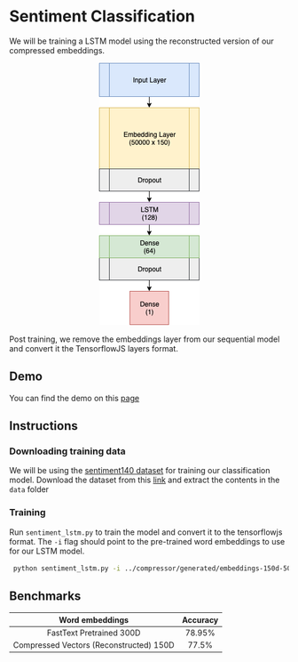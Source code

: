 # Sentiment Classification


We will be training a LSTM model using the reconstructed version of our compressed embeddings.

<p align="center"> 
<img src="model.png">
</p>

Post training, we remove the embeddings layer from our sequential model and convert it the TensorflowJS layers format.
## Demo
You can find the demo on this [page](https://mb-14.github.io/embeddings.js/models/sentiment_classification/demo)


## Instructions

### Downloading training data

We will be using the [sentiment140 dataset](http://help.sentiment140.com/home) for training our classification model.
Download the dataset from this [link](http://cs.stanford.edu/people/alecmgo/trainingandtestdata.zip) and extract the contents in the `data` folder

### Training
Run `sentiment_lstm.py` to train the model and convert it to the tensorflowjs format.
The `-i` flag should point to the pre-trained word embeddings to use for our LSTM model.

```bash
 python sentiment_lstm.py -i ../compressor/generated/embeddings-150d-50K.vec
```

## Benchmarks

|             Word embeddings             	| Accuracy  	|
|:---------------------------------------:	|:---------:	|
|         FastText Pretrained 300D        	|    78.95%    	|
| Compressed Vectors (Reconstructed) 150D 	|   77.5%   	|